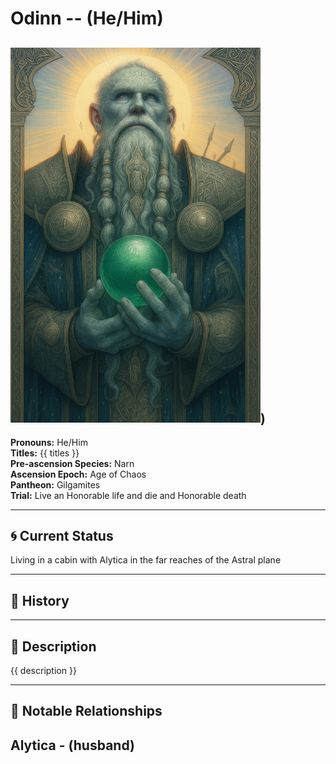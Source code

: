# Odinn  --  (He/Him)

<!-- Optional  -->
<img src="Odinn.jpg" alt="Odinn" style="width:400px;"/>)
---

**Pronouns:** He/Him  
**Titles:** {{ titles }}  
**Pre-ascension Species:** Narn  
**Ascension Epoch:** Age of Chaos  
**Pantheon:** Gilgamites  
**Trial:** Live an Honorable life and die and Honorable death

---

## 🌀 Current Status
Living in a cabin with Alytica in the far reaches of the Astral plane

---

## 📜 History


---

## 🧠 Description
{{ description }}

---

## 🧩 Notable Relationships
Alytica - (husband)
---
